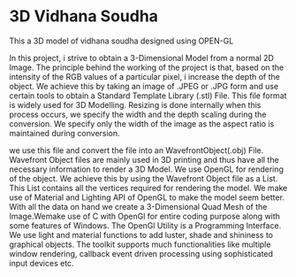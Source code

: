 # 3D Vidhana Soudha 
 This a 3D model of vidhana soudha designed using OPEN-GL
 
 In this project, i strive to obtain a 3-Dimensional Model from a normal 2D Image. The 
principle behind the working of the project is that, based on the intensity of the RGB values of a 
particular pixel, i increase the depth of the object. We achieve this by taking an image of 
.JPEG or .JPG form and use certain tools to obtain a Standard Template Library (.stl) File. This 
file format is widely used for 3D Modelling. Resizing is done internally when this process 
occurs, we specify the width and the depth scaling during the conversion. We specify only the 
width of the image as the aspect ratio is maintained during conversion.

we use this file and convert the file into an WavefrontObject(.obj) File. Wavefront Object files 
are mainly used in 3D printing and thus have all the necessary information to render a 3D Model. 
We use OpenGL for rendering of the object. We achieve this by using the Wavefront Object file 
as a List. This List contains all the vertices required for rendering the model. We make use of 
Material and Lighting API of OpenGL to make the model seem better. With all the data on hand 
we create a 3-Dimensional Quad Mesh of the Image.Wemake use of C with OpenGl for entire 
coding purpose along with some features of Windows. The OpenGl Utility is a Programming 
Interface. We use light and material functions to add luster, shade and shininess to graphical 
objects. The toolkit supports much functionalities like multiple window rendering, callback event 
driven processing using sophisticated input devices etc.

